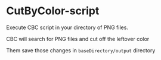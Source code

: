 # CutByColor-script

Execute CBC script in your directory of PNG files.

CBC will search for PNG files and cut off the leftover color

Them save those changes in `baseDirectory/output` directory

